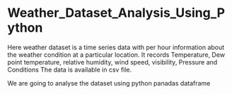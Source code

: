 # Weather_Dataset_Analysis_Using_Python
Here weather dataset is a time series data with per hour information about the weather 
condition at a particular location. It records Temperature, Dew point temperature, relative 
humidity, wind speed, visibility, Pressure and Conditions
The data is available in csv file.

We are going to analyse the dataset using python panadas 
dataframe

